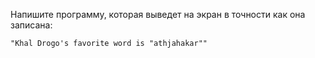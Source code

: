 Напишите программу, которая выведет на экран в точности как она записана:

```text
"Khal Drogo's favorite word is "athjahakar""
```
